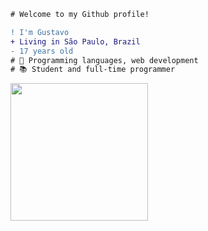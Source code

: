 ```diff
# Welcome to my Github profile!

! I'm Gustavo
+ Living in São Paulo, Brazil
- 17 years old
# 📖 Programming languages, web development
# 📚 Student and full-time programmer
```

<img align="left" height="220" src="https://i.pinimg.com/originals/e4/26/70/e426702edf874b181aced1e2fa5c6cde.gif"/>
